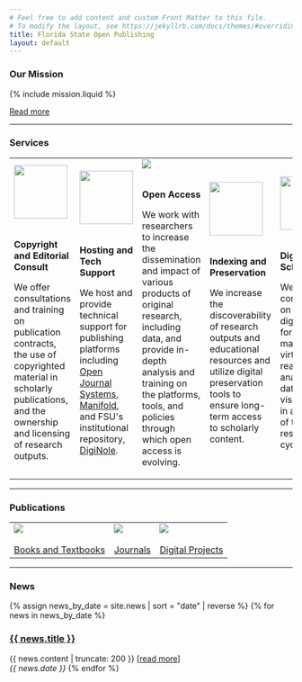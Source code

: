 ```yaml
---
# Feel free to add content and custom Front Matter to this file.
# To modify the layout, see https://jekyllrb.com/docs/themes/#overriding-theme-defaults
title: Florida State Open Publishing
layout: default
---
```


### Our Mission

{% include mission.liquid %}

[Read more](/about)

<hr/>

### Services
<div id="services">
<table>
  <tr>
    <td>
      <img class="logo" src="{{ site.baseurl }}/assets/images/logos/copyright2.png" height="95px" width="95px"/>
      <br/><br/><p><strong>Copyright and Editorial Consult</strong></p>
      <p>We offer consultations and training on publication contracts, the use of copyrighted material in scholarly publications, and the ownership and licensing of research outputs.</p>
    </td>
    <td>
      <img class="logo" src="{{ site.baseurl }}/assets/images/logos/network2.png" height="95px" width="95px"/>
      <br/><br/><p><strong>Hosting and Tech Support</strong></p>
      <p>We host and provide technical support for publishing platforms including <a href="https://pkp.sfu.ca/ojs/" title="Public Knowledge Project homepage for Open Journal Systems">Open Journal Systems</a>, <a href="https://manifold.lib.fsu.edu/" title="Florida State Open Publishing hosted Manifold instance">Manifold</a>, and FSU's institutional repository, <a href="http://diginole.lib.fsu.edu/repository", alt="Florida State University's Digital Research Repository">DigiNole</a>.</p>
    </td>
    <td>
      <img class="logo" src="{{ site.baseurl }}/assets/images/logos/OpenAccess.png"/>
      <br/><br/><p><strong>Open Access</strong></p>
      <p>We work with researchers to increase the dissemination and impact of various products of original research, including data, and provide in-depth analysis and training on the platforms, tools, and policies through which open access is evolving.</p>
    </td>
    <td>
      <img class="logo" src="{{ site.baseurl }}/assets/images/logos/bookIcon-01.png" height="95px" width="95px"/>
      <br/><br/><p><strong>Indexing and Preservation</strong></p>
      <p>We increase the discoverability of research outputs and educational resources and utilize digital preservation tools to ensure long-term access to scholarly content.</p>
    </td>
    <td>
      <img class="logo" src="{{ site.baseurl }}/assets/images/logos/DHweb.png" height="95px" width="95px"/>
      <br/><br/><p><strong>Digital Scholarship</strong></p>
      <p>We provide consultations on the use of digital tools for GIS mapping, virtual reality, text analysis, and data visualization in all stages of the research cycle.</p>
    </td>
  </tr>
</table>
</div>

<hr/>

### Publications
<div id="publications">

<table>
  <tr>
    <td>
      <img class="publications" src="{{ site.baseurl }}/assets/images/books-oer/bookSVP.jpg"/>
      <br/><br/><a href="books-oer">Books and Textbooks</a>
    </td>
    <td>
      <img class="publications" src="{{ site.baseurl }}/assets/images/journals/journalOWL.png"/>
      <br/><br/><a href="journals">Journals</a>
    </td>
    <td>
      <img class="publications" src="{{ site.baseurl }}/assets/images/projects/projILSecolo.jpg"/>
      <br/><br/><a href="projects">Digital Projects</a>
    </td>
  </tr>
</table>

</div>

<hr/>

### News
<div id="news">

{% assign news_by_date = site.news | sort = "date" | reverse %}
{% for news in news_by_date %}
<h3><a href="{{ site.baseurl }}{{ news.permalink }}">{{ news.title }}</a></h3>
{{ news.content | truncate: 200 }} <a href="{{ news.permalink }}">[read more]</a><br/>
<em>{{ news.date }}</em>
{% endfor %}
</div>





